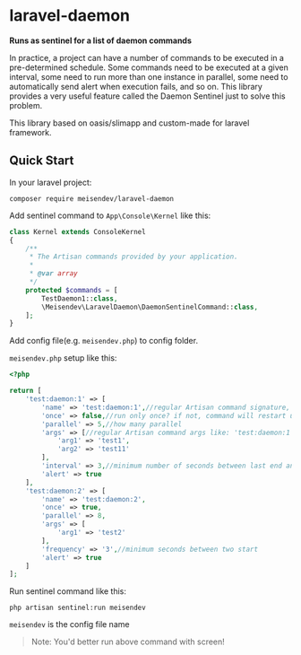 # laravel-daemon

**Runs as sentinel for a list of daemon commands**

In practice, a project can have a number of commands to be executed in a pre-determined schedule. Some commands need to
be executed at a given interval, some need to run more than one instance in parallel, some need to automatically send
alert when execution fails, and so on. This library provides a very useful feature called the Daemon Sentinel just to
solve this problem.

This library based on oasis/slimapp and custom-made for laravel framework.

## Quick Start

In your laravel project:

```shell
composer require meisendev/laravel-daemon
```

Add sentinel command to `App\Console\Kernel` like this:

```php
class Kernel extends ConsoleKernel
{
    /**
     * The Artisan commands provided by your application.
     *
     * @var array
     */
    protected $commands = [
        TestDaemon1::class,
        \Meisendev\LaravelDaemon\DaemonSentinelCommand::class,
    ];
}
```

Add config file(e.g. `meisendev.php`) to config folder.

`meisendev.php` setup like this:

```php
<?php

return [
    'test:daemon:1' => [
        'name' => 'test:daemon:1',//regular Artisan command signature, note: the name without args
        'once' => false,//run only once? if not, command will restart upon previous execution ends
        'parallel' => 5,//how many parallel
        'args' => [//regular Artisan command args like: 'test:daemon:1 {arg1} {arg2}'
            'arg1' => 'test1',
            'arg2' => 'test11'
        ],
        'interval' => 3,//minimum number of seconds between last end and next start
        'alert' => true
    ],
    'test:daemon:2' => [
        'name' => 'test:daemon:2',
        'once' => true,
        'parallel' => 8,
        'args' => [
            'arg1' => 'test2'
        ],
        'frequency' => '3',//minimum seconds between two start
        'alert' => true
    ]
];
```

Run sentinel command like this:

```shell
php artisan sentinel:run meisendev
```

`meisendev` is the config file name

> Note: You'd better run above command with screen!

